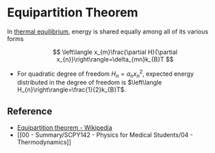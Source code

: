 # Equipartition Theorem

In [thermal equilibrium](https://en.wikipedia.org/wiki/Thermal_equilibrium "Thermal equilibrium"), energy is shared equally among all of its various forms

$$
\left\langle x_{m}\frac{\partial H}{\partial x_{n}}\right\rangle=\delta_{mn}k_{B}T
$$

- For quadratic degree of freedom $H_{n}=a_{n}x_{n}^{2}$, expected energy distributed in the degree of freedom is $\left\langle H_{n}\right\rangle=\frac{1}{2}k_{B}T$.

## Reference

- [Equipartition theorem - Wikipedia](https://en.wikipedia.org/wiki/Equipartition_theorem)
- [[00 - Summary/SCPY142 - Physics for Medical Students/04 - Thermodynamics]]
